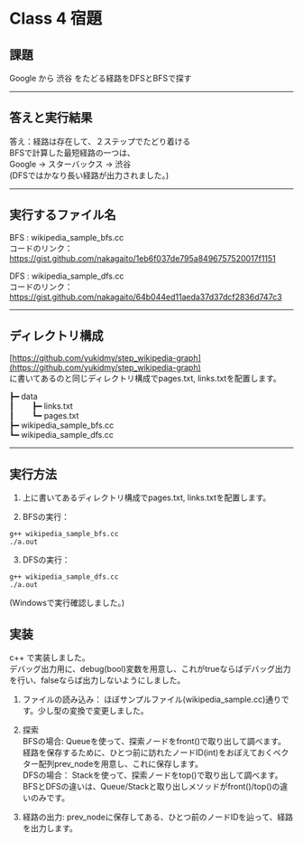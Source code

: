 # Class 4 宿題

## 課題
Google から 渋谷 をたどる経路をDFSとBFSで探す

---
## 答えと実行結果

答え：経路は存在して、２ステップでたどり着ける  
BFSで計算した最短経路の一つは、  
Google -> スターバックス -> 渋谷　　  
(DFSではかなり長い経路が出力されました。)

---
## 実行するファイル名

BFS : wikipedia_sample_bfs.cc  
コードのリンク：https://gist.github.com/nakagaito/1eb6f037de795a8496757520017f1151
  
DFS : wikipedia_sample_dfs.cc  
コードのリンク：https://gist.github.com/nakagaito/64b044ed11aeda37d37dcf2836d747c3

---
## ディレクトリ構成
[https://github.com/yukidmy/step_wikipedia-graph](https://github.com/yukidmy/step_wikipedia-graph)  
に書いてあるのと同じディレクトリ構成でpages.txt, links.txtを配置します。
  
┣━ data  
┃ &emsp;&emsp;┣━ links.txt  
┃ &emsp;&emsp;┗━ pages.txt  
┣━ wikipedia_sample_bfs.cc  
┗━ wikipedia_sample_dfs.cc  

---
## 実行方法

1. 上に書いてあるディレクトリ構成でpages.txt, links.txtを配置します。

2. BFSの実行：
```
g++ wikipedia_sample_bfs.cc  
./a.out 
```
  
3. DFSの実行：
```
g++ wikipedia_sample_dfs.cc  
./a.out 
```

(Windowsで実行確認しました。)

## 実装

c++ で実装しました。  
デバッグ出力用に、debug(bool)変数を用意し、これがtrueならばデバッグ出力を行い、falseならば出力しないようにしました。  

1. ファイルの読み込み：
  ほぼサンプルファイル(wikipedia_sample.cc)通りです。少し型の変換で変更しました。

2. 探索    
BFSの場合: Queueを使って、探索ノードをfront()で取り出して調べます。  経路を保存するために、ひとつ前に訪れたノードID(int)をおぼえておくベクター配列prev_node<int>を用意し、これに保存します。  
DFSの場合： Stackを使って、探索ノードをtop()で取り出して調べます。  
BFSとDFSの違いは、Queue/Stackと取り出しメソッドがfront()/top()の違いのみです。

3. 経路の出力:
  prev_nodeに保存してある、ひとつ前のノードIDを辿って、経路を出力します。 
  
